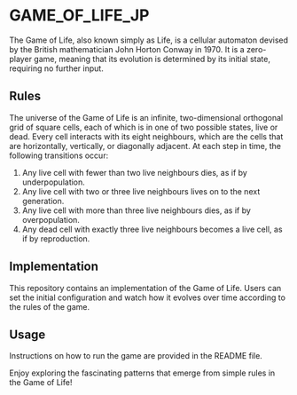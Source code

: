 # GAME_OF_LIFE_JP
 The Game of Life, also known simply as Life, is a cellular automaton devised by the British mathematician John Horton Conway in 1970. It is a zero-player game, meaning that its evolution is determined by its initial state, requiring no further input.

## Rules

The universe of the Game of Life is an infinite, two-dimensional orthogonal grid of square cells, each of which is in one of two possible states, live or dead. Every cell interacts with its eight neighbours, which are the cells that are horizontally, vertically, or diagonally adjacent. At each step in time, the following transitions occur:

1. Any live cell with fewer than two live neighbours dies, as if by underpopulation.
2. Any live cell with two or three live neighbours lives on to the next generation.
3. Any live cell with more than three live neighbours dies, as if by overpopulation.
4. Any dead cell with exactly three live neighbours becomes a live cell, as if by reproduction.

## Implementation

This repository contains an implementation of the Game of Life. Users can set the initial configuration and watch how it evolves over time according to the rules of the game.

## Usage

Instructions on how to run the game are provided in the README file.

Enjoy exploring the fascinating patterns that emerge from simple rules in the Game of Life!
